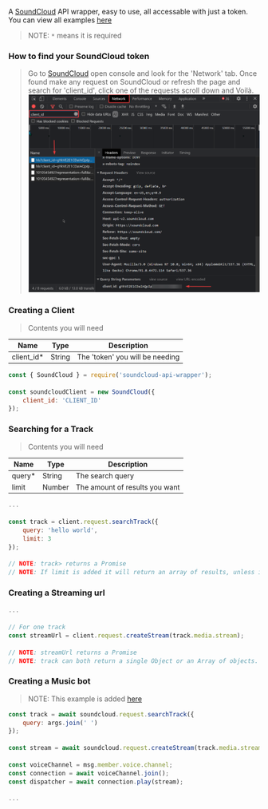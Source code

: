 A [SoundCloud](https://soundcloud.com/) API wrapper, easy to use, all accessable with just a token. You can view all examples [here](./test)

> NOTE: `*` means it is required 

### How to find your SoundCloud token
> Go to [SoundCloud](https://soundcloud.com) open console and look for the 'Network' tab. Once found make any request on SoundCloud or refresh the page and search for 'client_id', click one of the requests scroll down and Voilà.
![img](clientid.png)

### Creating a Client
> Contents you will need

Name | Type | Description
---- | ---- | -----------
client_id* | String | The 'token' you will be needing

```js
const { SoundCloud } = require('soundcloud-api-wrapper');

const soundcloudClient = new SoundCloud({
    client_id: 'CLIENT_ID'
});
```

### Searching for a Track
> Contents you will need

Name | Type | Description
---- | ---- | -----------
query* | String | The search query
limit | Number | The amount of results you want

```js
...

const track = client.request.searchTrack({
    query: 'hello world',
    limit: 3
});

// NOTE: track> returns a Promise
// NOTE: If limit is added it will return an array of results, unless it is less than 1 or 1.
```

### Creating a Streaming url
```js
...

// For one track
const streamUrl = client.request.createStream(track.media.stream);

// NOTE: streamUrl returns a Promise
// NOTE: track can both return a single Object or an Array of objects.
```

### Creating a Music bot
> NOTE: This example is added [here](./test)

```js
const track = await soundcloud.request.searchTrack({
    query: args.join(' ')
});

const stream = await soundcloud.request.createStream(track.media.stream);

const voiceChannel = msg.member.voice.channel;
const connection = await voiceChannel.join();
const dispatcher = await connection.play(stream);

...
```
